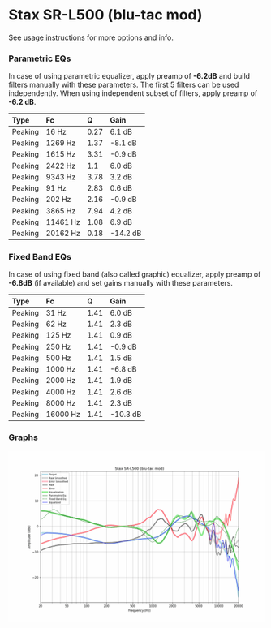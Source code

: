 # Stax SR-L500 (blu-tac mod)
See [usage instructions](https://github.com/jaakkopasanen/AutoEq#usage) for more options and info.

### Parametric EQs
In case of using parametric equalizer, apply preamp of **-6.2dB** and build filters manually
with these parameters. The first 5 filters can be used independently.
When using independent subset of filters, apply preamp of **-6.2 dB**.

| Type    | Fc       |    Q | Gain     |
|:--------|:---------|:-----|:---------|
| Peaking | 16 Hz    | 0.27 | 6.1 dB   |
| Peaking | 1269 Hz  | 1.37 | -8.1 dB  |
| Peaking | 1615 Hz  | 3.31 | -0.9 dB  |
| Peaking | 2422 Hz  | 1.1  | 6.0 dB   |
| Peaking | 9343 Hz  | 3.78 | 3.2 dB   |
| Peaking | 91 Hz    | 2.83 | 0.6 dB   |
| Peaking | 202 Hz   | 2.16 | -0.9 dB  |
| Peaking | 3865 Hz  | 7.94 | 4.2 dB   |
| Peaking | 11461 Hz | 1.08 | 6.9 dB   |
| Peaking | 20162 Hz | 0.18 | -14.2 dB |

### Fixed Band EQs
In case of using fixed band (also called graphic) equalizer, apply preamp of **-6.8dB**
(if available) and set gains manually with these parameters.

| Type    | Fc       |    Q | Gain     |
|:--------|:---------|:-----|:---------|
| Peaking | 31 Hz    | 1.41 | 6.0 dB   |
| Peaking | 62 Hz    | 1.41 | 2.3 dB   |
| Peaking | 125 Hz   | 1.41 | 0.9 dB   |
| Peaking | 250 Hz   | 1.41 | -0.9 dB  |
| Peaking | 500 Hz   | 1.41 | 1.5 dB   |
| Peaking | 1000 Hz  | 1.41 | -6.8 dB  |
| Peaking | 2000 Hz  | 1.41 | 1.9 dB   |
| Peaking | 4000 Hz  | 1.41 | 2.6 dB   |
| Peaking | 8000 Hz  | 1.41 | 2.3 dB   |
| Peaking | 16000 Hz | 1.41 | -10.3 dB |

### Graphs
![](./Stax%20SR-L500%20(blu-tac%20mod).png)